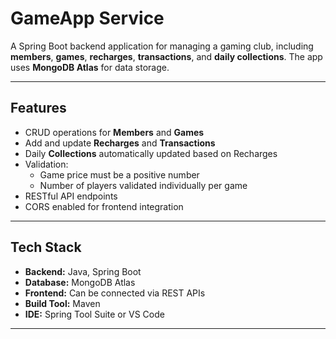 # GameApp Service

A Spring Boot backend application for managing a gaming club, including **members**, **games**, **recharges**, **transactions**, and **daily collections**. The app uses **MongoDB Atlas** for data storage.

---

## Features

- CRUD operations for **Members** and **Games**
- Add and update **Recharges** and **Transactions**
- Daily **Collections** automatically updated based on Recharges
- Validation:
  - Game price must be a positive number
  - Number of players validated individually per game
- RESTful API endpoints
- CORS enabled for frontend integration

---

## Tech Stack

- **Backend:** Java, Spring Boot
- **Database:** MongoDB Atlas
- **Frontend:** Can be connected via REST APIs
- **Build Tool:** Maven
- **IDE:** Spring Tool Suite or VS Code

---



